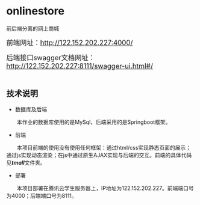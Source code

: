 # onlinestore
前后端分离的网上商城

<font size=4>前端网址：http://122.152.202.227:4000/</font>

<font size=4>后端接口swagger文档网址：http://122.152.202.227:8111/swagger-ui.html#/</font>
<br><br>

## 技术说明

- 数据库及后端

&emsp;&emsp;本作业的数据库使用的是MySql，后端采用的是Springboot框架。

- 前端

&emsp;&emsp;本项目前端的使用没有使用任何框架：通过html/css实现静态页面的展示；通过js实现动态渲染；在js中通过原生AJAX实现与后端的交互。前端的具体代码见***tmall***文件夹。

- 部署

&emsp;&emsp;本项目部署在腾讯云学生服务器上，IP地址为122.152.202.227。前端端口号为4000；后端端口号为8111。
